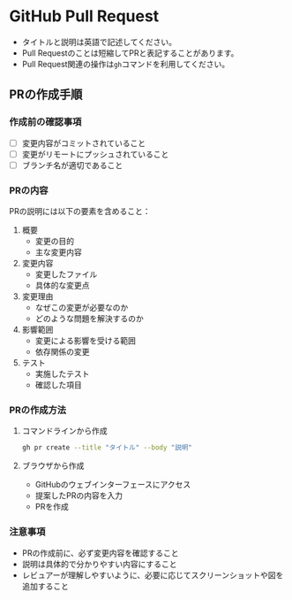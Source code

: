 # GitHub Pull Request

- タイトルと説明は英語で記述してください。
- Pull Requestのことは短縮してPRと表記することがあります。
- Pull Request関連の操作は`gh`コマンドを利用してください。

## PRの作成手順

### 作成前の確認事項

- [ ] 変更内容がコミットされていること
- [ ] 変更がリモートにプッシュされていること
- [ ] ブランチ名が適切であること

### PRの内容

PRの説明には以下の要素を含めること：

1. 概要
   - 変更の目的
   - 主な変更内容
2. 変更内容
   - 変更したファイル
   - 具体的な変更点
3. 変更理由
   - なぜこの変更が必要なのか
   - どのような問題を解決するのか
4. 影響範囲
   - 変更による影響を受ける範囲
   - 依存関係の変更
5. テスト
   - 実施したテスト
   - 確認した項目

### PRの作成方法

1. コマンドラインから作成

   ```bash
   gh pr create --title "タイトル" --body "説明"
   ```

2. ブラウザから作成
   - GitHubのウェブインターフェースにアクセス
   - 提案したPRの内容を入力
   - PRを作成

### 注意事項

- PRの作成前に、必ず変更内容を確認すること
- 説明は具体的で分かりやすい内容にすること
- レビュアーが理解しやすいように、必要に応じてスクリーンショットや図を追加すること
